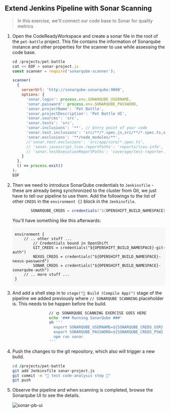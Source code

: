 ## Extend Jenkins Pipeline with Sonar Scanning

> In this exercise, we'll connect our code base to Sonar for quality metrics

1. Open the CodeReadyWorkspace and create a sonar file in the root of the `pet-battle` project. This file contains the information of Sonarqube instance and other properties for the scanner to use while assessing the code base.

    ```javascript
    cd /projects/pet-battle
    cat << EOF > sonar-project.js
    const scanner = require('sonarqube-scanner');

    scanner(
      {
        serverUrl: 'http://sonarqube-sonarqube:9000',
        options: {
          'sonar.login': process.env.SONARQUBE_USERNAME,
          'sonar.password': process.env.SONARQUBE_PASSWORD,
          'sonar.projectName': 'Pet Battle',
          'sonar.projectDescription': 'Pet Battle UI',
          'sonar.sources': 'src',
          'sonar.tests': 'src',
          'sonar.inclusions': '**', // Entry point of your code
          'sonar.test.inclusions': 'src/**/*.spec.js,src/**/*.spec.ts,src/**/*.spec.jsx,src/**/*.test.js,src/**/*.test.jsx',
          'sonar.exclusions': '**/node_modules/**',
          //'sonar.test.exclusions': 'src/app/core/*.spec.ts',
          // 'sonar.javascript.lcov.reportPaths': 'reports/lcov.info',
          // 'sonar.testExecutionReportPaths': 'coverage/test-reporter.xml'
        }
      },
      () => process.exit()
    );
    EOF
    ```

2. Then we need to introduce SonarQube credentials to `Jenkinsfile` - these are already being synchronized to the cluster from Git, we just have to tell our pipeline to use them. Add the followings to the list of other `CREDS` in the `environment {}` block in the `Jenkinsfile`.

    ```groovy
            SONARQUBE_CREDS = credentials("${OPENSHIFT_BUILD_NAMESPACE}-sonarqube-auth")
    ```

    You'll have something like this afterwards:
    <div class="highlight" style="background: #f7f7f7">
    <pre><code class="language-groovy">
    environment {
        // .. other stuff ...
            // Credentials bound in OpenShift
            GIT_CREDS = credentials("${OPENSHIFT_BUILD_NAMESPACE}-git-auth")
            NEXUS_CREDS = credentials("${OPENSHIFT_BUILD_NAMESPACE}-nexus-password")
            SONAR_CREDS = credentials("${OPENSHIFT_BUILD_NAMESPACE}-sonarqube-auth")
        // .. more stuff ...
    }
    </code></pre></div>

3. And add a shell step in to `stage("🧰 Build (Compile App)")` stage of the pipeline we added previously where `// SONARQUBE SCANNING` placeholder is. This needs to be happen before the build.

    ```bash
                    // 🌞 SONARQUBE SCANNING EXERCISE GOES HERE 
                    echo '### Running SonarQube ###'
                    sh '''
                      export SONARQUBE_USERNAME=${SONARQUBE_CREDS_USR}
                      export SONARQUBE_PASSWORD=${SONARQUBE_CREDS_PSW}
                      npm run sonar
                    '''
    ```

4. Push the changes to the git repository, which also will trigger a new build.

    ```bash
    cd /projects/pet-battle
    git add Jenkinsfile sonar-project.js
    git commit -m "🧦 test code-analysis step 🧦"
    git push
    ```

5. Observe the pipeline and when scanning is completed, browse the Sonarqube UI to see the details.

    ![sonar-pb-ui](images/sonar-pb-ui.png)
